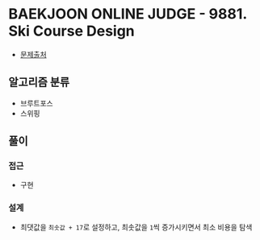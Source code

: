 # BAEKJOON ONLINE JUDGE - 9881. Ski Course Design

- [문제출처](https://www.acmicpc.net/problem/9881 '9881. Ski Course Design')

## 알고리즘 분류

- 브루트포스
- 스위핑

## 풀이

### 접근

- 구현

### 설계

- 최댓값을 `최솟값 + 17`로 설정하고, 최솟값을 `1`씩 증가시키면서 최소 비용을 탐색
